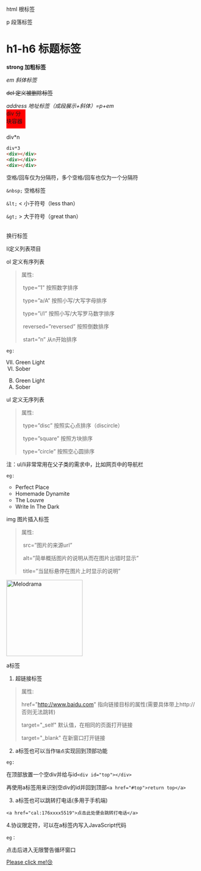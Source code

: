<html>html 根标签</html>

<p>p 段落标签</p>

<h1>h1-h6 标题标签</h1>

<strong>strong 加粗标签</strong>

<em>em 斜体标签</em>

<del>del 定义被删除标签</del>

<address>address 地址标签（成段展示+斜体）=p+em</address>

<div style="width: 50px; height: 50px; background-color:red;">div 分块容器</div>

div*n    <!--回车后创建n个div框架-->

```html
div*3
<div></div>
<div></div>
<div></div>
```

空格/回车仅为分隔符，多个空格/回车也仅为一个分隔符

`&nbsp;` 空格标签

`&lt;` < 小于符号（less than）

`&gt;` > 大于符号（great than）

<br/> 换行标签

li定义列表项目

ol 定义有序列表 

> 属性: 
>
> ​	type=”1” 按照数字排序
>
> ​    type=”a/A” 按照小写/大写字母排序
>
> ​    type=”i/I” 按照小写/大写罗马数字排序
>
> ​    reversed=”reversed” 按照倒数排序
>
> ​    start=”n” 从n开始排序
>

`eg:`

<ol type="I" reversed="reversed" start="7">
     <li>Green Light</li>
     <li>Sober</li>
</ol>

<ol type="A" reversed="reversed" start="2">
     <li>Green Light</li>
     <li>Sober</li>
</ol>

ul 定义无序列表

>    属性: 
>
> ​	type=”disc” 按照实心点排序（discircle）
>
> ​    type=”square” 按照方块排序
>
> ​    type=”circle” 按照空心圆排序
>

注：ul/li非常常用在父子类的需求中，比如网页中的导航栏

``eg:``

<ul type="circle">
    <li>Perfect Place</li>
    <li>Homemade Dynamite</li>
    <li>The Louvre</li>
    <li>Write In The Dark</li>
</ul>

img 图片插入标签

>    属性: 
>
> ​	src=”图片的来源url”
>
> ​    alt=”简单概括图片的说明从而在图片出错时显示”
>
> ​    title=”当鼠标悬停在图片上时显示的说明”
>

<img src="D:\photos\Melodrama.jpg" alt="Melodrama" title="Melodrama" style="width: 200px; height: 200px;">

<a>a标签</a> 

1. 超链接标签

> 属性:
>
> href="http://www.baidu.com" 指向链接目标的属性(需要具体带上http://否则无法跳转)
>
> target="_self" 默认值，在相同的页面打开链接
>
> target="_blank" 在新窗口打开链接

2. a标签也可以当作`锚点`实现回到顶部功能

``eg:``

在顶部放置一个空div并给与id`<div id="top"></div>`

再使用a标签用来识别空div的id并回到顶部`<a href="#top">return top</a>`

3. a标签也可以跳转打电话(多用于手机端)

`<a href="cal:176xxxx5519">点击此处便会跳转打电话</a>`

4.协议限定符，可以在a标签内写入JavaScript代码

``eg：``

点击后进入无限警告循环窗口

<a href="javascript:while(1){alert('Do you want to close me?')}">Please click me!:cry:</a>

